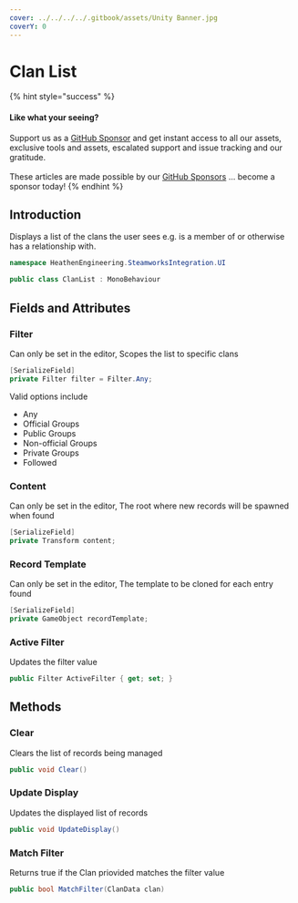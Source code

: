 ```yaml
---
cover: ../../../../.gitbook/assets/Unity Banner.jpg
coverY: 0
---
```


# Clan List

{% hint style="success" %}
#### Like what your seeing?

Support us as a [GitHub Sponsor](../../../../become-a-sponsor/) and get instant access to all our assets, exclusive tools and assets, escalated support and issue tracking and our gratitude.\
\
These articles are made possible by our [GitHub Sponsors](../../../../become-a-sponsor/) ... become a sponsor today!
{% endhint %}

## Introduction

Displays a list of the clans the user sees e.g. is a member of or otherwise has a relationship with.

```csharp
namespace HeathenEngineering.SteamworksIntegration.UI
```

```csharp
public class ClanList : MonoBehaviour
```

## Fields and Attributes

### Filter

Can only be set in the editor, Scopes the list to specific clans

```csharp
[SerializeField]
private Filter filter = Filter.Any;
```

Valid options include

* Any
* Official Groups
* Public Groups
* Non-official Groups
* Private Groups
* Followed

### Content

Can only be set in the editor, The root where new records will be spawned when found

```csharp
[SerializeField]
private Transform content;
```

### Record Template

Can only be set in the editor, The template to be cloned for each entry found

```csharp
[SerializeField]
private GameObject recordTemplate;
```

### Active Filter

Updates the filter value

```csharp
public Filter ActiveFilter { get; set; }
```

## Methods

### Clear

Clears the list of records being managed

```csharp
public void Clear()
```

### Update Display

Updates the displayed list of records

```csharp
public void UpdateDisplay()
```

### Match Filter

Returns true if the Clan priovided matches the filter value

```csharp
public bool MatchFilter(ClanData clan)
```
